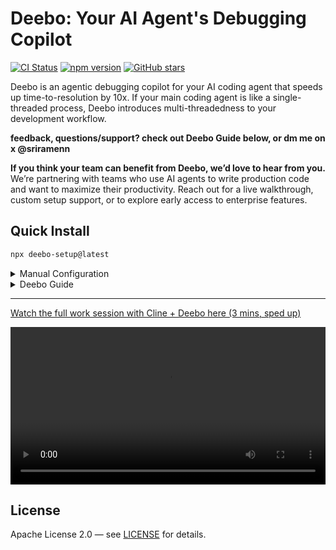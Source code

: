 # Deebo: Your AI Agent's Debugging Copilot
[![CI Status](https://github.com/snagasuri/deebo-prototype/actions/workflows/basic-ci.yml/badge.svg)](https://github.com/snagasuri/deebo-prototype/actions/workflows/basic-ci.yml)
[![npm version](https://img.shields.io/npm/v/deebo-setup.svg)](https://www.npmjs.com/package/deebo-setup)
[![GitHub stars](https://img.shields.io/github/stars/snagasuri/deebo-prototype?style=social)](https://github.com/snagasuri/deebo-prototype)

Deebo is an agentic debugging copilot for your AI coding agent that speeds up time-to-resolution by 10x. If your main coding agent is like a single-threaded process, Deebo introduces multi-threadedness to your development workflow.

**feedback, questions/support? check out Deebo Guide below, or dm me on x @sriramenn**

**If you think your team can benefit from Deebo, we’d love to hear from you.** We’re partnering with teams who use AI agents to write production code and want to maximize their productivity. Reach out for a live walkthrough, custom setup support, or to explore early access to enterprise features.

## Quick Install

```bash
npx deebo-setup@latest
```

<details>
<summary> Manual Configuration </summary>

For manual setup, create a configuration file at your coding agent's specified location with the following content:

```json
{
  "servers": {
    "deebo": {
      "command": "node",
      "args": [
        "--experimental-specifier-resolution=node",
        "--experimental-modules",
        "--max-old-space-size=4096",
        "/Users/[your-name]/.deebo/build/index.js"
      ],
      "env": {
        "NODE_ENV": "development",
        "USE_MEMORY_BANK": "true",
        "MOTHER_HOST": "openrouter",
        "MOTHER_MODEL": "anthropic/claude-3.5-sonnet",
        "SCENARIO_HOST": "openrouter",
        "SCENARIO_MODEL": "deepseek/deepseek-chat",
        "OPENROUTER_API_KEY": "your-openrouter-api-key"
      }
    }
  }
}
```
Deebo works with any OpenAI-compatible SDK, Anthropic, Gemini, and OpenRouter.
</details>

<details>

<summary> Deebo Guide </summary>

Deebo helps your AI agent debug real software errors by launching automated investigations. Here's how to use it effectively.

---

### 1. Start a Debugging Session

When you hit a tough bug, ask your agent to delegate the task to Deebo.

**What to include in your request:**
- 🔧 The **error** (message, stack trace, or behavior)
- 📁 The **absolute path** to your Git repository
- 💡 Any helpful **context**, such as:
  - What you’ve already tried
  - Relevant files or code snippets
  - How to reproduce the issue
  - The language or environment

**Example instruction to your agent:**

> “This error is happening in `/path/to/repo`, possibly related to auth logic. I already checked the session token parser. Can you delegate this to Deebo?”

Your agent will start a Deebo session and give you a **session ID** (e.g. `session-1745...`). Save it.

---

### 2. Check Investigation Progress

After ~30 seconds, ask your agent to check the status of the Deebo session using that session ID.

You’ll get a **session pulse**, which shows:
- Whether the investigation is in progress or completed
- What the system is currently exploring
- Summaries of findings, if any

---

### 3. Add Observations (Optional)

If you notice something important — or think Deebo is heading the wrong way — you can guide the investigation.

Ask your agent to pass a short observation to Deebo.

**Example:**

> “Let Deebo know that the file size warnings might be a red herring — the issue is probably with the CI env vars.”

This may shift the direction of the investigation.

### 4. Cancel a Session (Optional)

If you fixed the issue or no longer need the investigation, tell your agent to cancel the Deebo session.

### Want More?

We're piloting enterprise features that unlock unprecedented productivity gains for your team. Reach out if interested!

</details>

---
[Watch the full work session with Cline + Deebo here (3 mins, sped up)](https://drive.google.com/file/d/141VdQ9DNOfnOpP_mmB0UPMr8cwAGrxKC/view)

<video src="https://github.com/user-attachments/assets/756d35b4-4f77-48de-bd1a-86f76360279e" controls width="100%"></video>

## License

Apache License 2.0 — see [LICENSE](LICENSE) for details.
